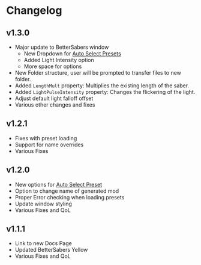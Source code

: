 # Changelog

## v1.3.0
- Major update to BetterSabers window
    - New Dropdown for [Auto Select Presets](../Tutorials/AutoPreset/)
    - Added Light Intensity option
    - More space for options
- New Folder structure, user will be prompted to transfer files to new folder.
- Added `LengthMult` property: Multiplies the existing length of the saber.
- Added `LightPulseIntensity` property: Changes the flickering of the light.
- Adjust default light falloff offset
- Various other changes and fixes

## v1.2.1
- Fixes with preset loading
- Support for name overrides
- Various Fixes

## v1.2.0
- New options for [Auto Select Preset](../Tutorials/AutoPreset/)
- Option to change name of generated mod
- Proper Error checking when loading presets
- Update window styling
- Various Fixes and QoL

## v1.1.1
- Link to new Docs Page
- Updated BetterSabers Yellow
- Various Fixes and QoL